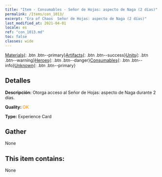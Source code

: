 ```yaml
---
title: "Item - Consumables - Señor de Hojas: aspecto de Naga (2 días)"
permalink: /Items/con_1013/
excerpt: "Era of Chaos  Señor de Hojas: aspecto de Naga (2 días)"
last_modified_at: 2021-04-01
locale: es
ref: "con_1013.md"
toc: false
classes: wide
---
```

 [Materials](/es/Items/){: .btn .btn--primary}[Artifacts](/es/Items/Artifacts/){: .btn .btn--success}[Units](/es/Items/Units/){: .btn .btn--warning}[Heroes](/es/Items/Heroes/){: .btn .btn--danger}[Consumables](/es/Items/Consumables/){: .btn .btn--info}[Unknown](/es/Items/Unknown/){: .btn .btn--primary}

## Detalles
 **Descripción:** Otorga acceso al Señor de Hojas: aspecto de Naga durante 2 días.

 **Quality:** <span style="color: #FF8C00">OK</span>

 **Type:** Experience Card

## Gather

  None

## This item contains:

  None

